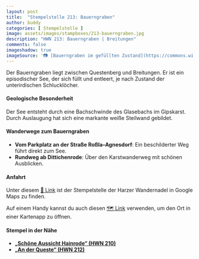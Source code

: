 ```yaml
---
layout: post
title:  "Stempelstelle 213: Bauerngraben"
author: buddy
categories: [ Stempelstelle ]
image: assets/images/stampboxes/213-bauerngraben.jpg
description: "HWN 213: Bauerngraben | Breitungen"
comments: false
imageshadow: true
imageSource: '📷 [Bauerngraben im gefüllten Zustand](https://commons.wikimedia.org/wiki/File:Bauerngraben_im_gef%C3%BCllten_Zustand.jpg) von <a href="https://de.wikipedia.org/wiki/Benutzer:Hejkal" class="extiw" title="de:Benutzer:Hejkal">Hejkal</a> unter Lizenz [CC BY-SA 2.0 de](https://creativecommons.org/licenses/by-sa/2.0/de/deed.en)'
---
```


Der Bauerngraben liegt zwischen Questenberg und Breitungen. Er ist ein episodischer See, der sich füllt und entleert, je nach Zustand der unterirdischen Schlucklöcher. 

#### Geologische Besonderheit

Der See entsteht durch eine Bachschwinde des Glasebachs im Gipskarst. Durch Auslaugung hat sich eine markante weiße Steilwand gebildet. 

#### Wanderwege zum Bauerngraben

- **Vom Parkplatz an der Straße Roßla–Agnesdorf**: Ein beschilderter Weg führt direkt zum See. 
- **Rundweg ab Dittichenrode**: Über den Karstwanderweg mit schönen Ausblicken. 

#### Anfahrt

Unter diesem [📍 Link](https://www.google.com/maps/dir/?api=1&origin=&destination=51.48897%2C%2011.07794) ist der Stempelstelle der Harzer Wandernadel in Google Maps zu finden.

<div class="android-only">
  Auf einem Handy kannst du auch diesen 
  <a href="geo:51.48897,11.07794">🗺️ Link</a> 
  verwenden, um den Ort in einer Kartenapp zu öffnen.
  <p></p>
</div>

#### Stempel in der Nähe

- [**„Schöne Aussicht Hainrode“ (HWN 210)**](/stempelstelle-210-schoene-aussicht-hainrode)
- [**„An der Queste“ (HWN 212)**](/stempelstelle-212-an-der-queste)
